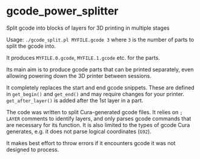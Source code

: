 # gcode_power_splitter

Split gcode into blocks of layers for 3D printing in multiple stages

Usage: `./gcode_split.pl MYFILE.gcode 3`
where `3` is the number of parts to split the gcode into.

It produces `MYFILE.0.gcode`, `MYFILE.1.gcode` etc. for the parts.

Its main aim is to produce gcode parts that can be printed separately,
even allowing powering down the 3D printer between sessions.

It completely replaces the start and end gcode snippets. These are defined
in `get_begin()` and `get_end()` and may require changes for your printer.
`get_after_layer()` is added after the 1st layer in a part.

The code was written to split Cura-generated gcode files.
It relies on `; LAYER` comments to identify layers,
and only parses gcode commands that are necessary for its function.
It is also limited to the types of gcode Cura generates, e.g.
it does not parse logical coordinates (`G92`).

It makes best effort to throw errors if it encounters gcode it
was not designed to process.
